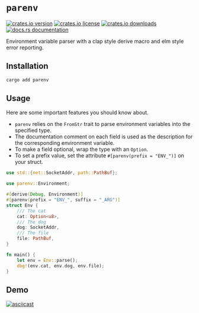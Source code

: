 # `parenv`

[![crates.io version](https://img.shields.io/crates/v/parenv.svg)](https://crates.io/crates/parenv) [![crates.io license](https://img.shields.io/crates/l/parenv.svg)](https://crates.io/crates/parenv) [![crates.io downloads](https://img.shields.io/crates/d/parenv.svg)](https://crates.io/crates/parenv) [![docs.rs documentation](https://img.shields.io/docsrs/parenv.svg)](https://docs.rs/parenv)

Environment variable parser with a clap style derive macro and elm style error reporting.

## Installation

```bash
cargo add parenv
```

## Usage

Here are some important features you should know about.

- `parenv` relies on the `FromStr` trait to parse environment variables into the specified type.
- The documentation comment on each field is used as the description for the corresponding environment variable.
- To make a field optional, wrap the type with an `Option`.
- To set a prefix value, set the attribute `#[parenv(prefix = "ENV_")]` on your struct.

```rust
use std::{net::SocketAddr, path::PathBuf};

use parenv::Environment;

#[derive(Debug, Environment)]
#[parenv(prefix = "ENV_", suffix = "_ARG")]
struct Env {
    /// The cat
    cat: Option<u8>,
    /// The dog
    dog: SocketAddr,
    /// The file
    file: PathBuf,
}

fn main() {
    let env = Env::parse();
    dbg!(env.cat, env.dog, env.file);
}
```

## Demo

[![asciicast](https://asciinema.org/a/691817.svg)](https://asciinema.org/a/691817)
